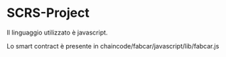 # SCRS-Project

Il linguaggio utilizzato è javascript.

Lo smart contract è presente in chaincode/fabcar/javascript/lib/fabcar.js
